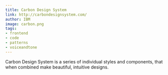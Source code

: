 ```yaml
---
title: Carbon Design System
link: http://carbondesignsystem.com/
author: IBM
image: carbon.png
tags:
- frontend
- code
- patterns
- voiceandtone
---
```


Carbon Design System is a series of individual styles and components, that when combined make beautiful, intuitive designs.
